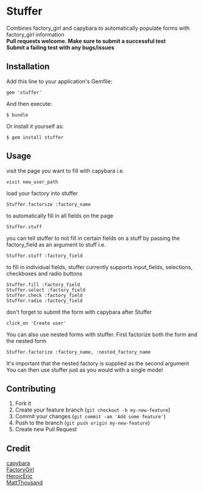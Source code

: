 # Stuffer

Combines factory_girl and capybara to automatically populate forms
with factory_girl information<br>
**Pull requests welcome. Make sure to submit a successful test**<br>
**Submit a failing test with any bugs/issues**

## Installation

Add this line to your application's Gemfile:

    gem 'stuffer'

And then execute:

    $ bundle

Or install it yourself as:

    $ gem install stuffer

## Usage

visit the page you want to fill with capybara i.e.
    
    visit new_user_path
    
load your factory into stuffer

    Stuffer.factorize :factory_name
    
to automatically fill in all fields on the page

    Stuffer.stuff
    
you can tell stuffer to not fill in certain fields on a stuff by passing the factory_field
as an argument to stuff i.e.

    Stuffer.stuff :factory_field
    
to fill in individual fields, stuffer currently supports input_fields, selections,
checkboxes and radio buttons

    Stuffer.fill :factory_field
    Stuffer.select :factory_field
    Stuffer.check :factory_field
    Stuffer.radio :factory_field
    
don't forget to submit the form with capybara after Stuffer
    
    click_on 'Create user'
    
You can also use nested forms with stuffer.
First factorize both the form and the nested form

    Stuffer.factorize :factory_name, :nested_factory_name
    
It's important that the nested factory is supplied as the second argument
You can then use stuffer just as you would with a single model

## Contributing

1. Fork it
2. Create your feature branch (`git checkout -b my-new-feature`)
3. Commit your changes (`git commit -am 'Add some feature'`)
4. Push to the branch (`git push origin my-new-feature`)
5. Create new Pull Request

## Credit
[capybara](https://github.com/jnicklas/capybara)<br>
[FactoryGirl](https://github.com/thoughtbot/factory_girl)<br>
[HeroicEric](https://github.com/HeroicEric)<br>
[MattThousand](https://github.com/mattThousand)<br>
